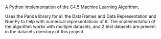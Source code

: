 A Python implementation of the C4.5 Machine Learning Algorithm.

Uses the Panda library for all the DataFrames and Data Representation and NumPy to help with numerical representations of it. The implementation of the algorithm works with multiple datasets, and 2 test datasets are present in the datasets directory of this project.
